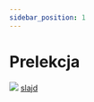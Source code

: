 ```yaml
---
sidebar_position: 1
---
```


# Prelekcja
<img src="/img/devoxx-title.png"/>
<a href="/img/devoxx-title.png" target="_blank">slajd</a>

